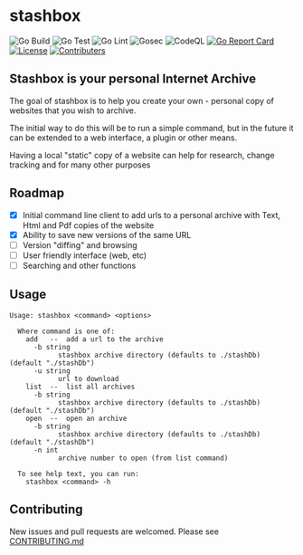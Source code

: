 # stashbox
![Go Build](https://github.com/zpeters/stashbox/workflows/Go%20Build/badge.svg)
![Go Test](https://github.com/zpeters/stashbox/workflows/Go%20Test/badge.svg)
![Go Lint](https://github.com/zpeters/stashbox/workflows/Go%20Lint/badge.svg)
![Gosec](https://github.com/zpeters/stashbox/workflows/Gosec/badge.svg)
![CodeQL](https://github.com/zpeters/stashbox/workflows/CodeQL/badge.svg)
[![Go Report Card](https://goreportcard.com/badge/github.com/zpeters/stashbox)](https://goreportcard.com/report/github.com/zpeters/stashbox)
[![License](https://img.shields.io/github/license/zpeters/stashbox)](https://img.shields.io/github/license/zpeters/stashbox)
[![Contributers](https://img.shields.io/github/contributors/zpeters/stashbox)](https://img.shields.io/github/contributors/zpeters/stashbox)

## Stashbox is your personal Internet Archive

The goal of stashbox is to help you create your own - personal copy of websites that you wish to archive.

The initial way to do this will be to run a simple command, but in the future it can be extended to a web interface, a plugin or other means.

Having a local "static" copy of a website can help for research, change tracking and for many other purposes

## Roadmap

- [x]  Initial command line client to add urls to a personal archive with Text, Html and Pdf copies of the website
- [x]  Ability to save new versions of the same URL
- [ ]  Version "diffing" and browsing
- [ ]  User friendly interface (web, etc)
- [ ]  Searching and other functions

## Usage
```
Usage: stashbox <command> <options>

  Where command is one of:
    add   --  add a url to the archive
      -b string
            stashbox archive directory (defaults to ./stashDb) (default "./stashDb")
      -u string
            url to download
    list  --  list all archives
      -b string
            stashbox archive directory (defaults to ./stashDb) (default "./stashDb")
    open  --  open an archive
      -b string
            stashbox archive directory (defaults to ./stashDb) (default "./stashDb")
      -n int
            archive number to open (from list command)

  To see help text, you can run:
    stashbox <command> -h
```

## Contributing

New issues and pull requests are welcomed.  Please see [CONTRIBUTING.md](CONTRIBUTING.md)
